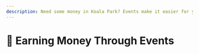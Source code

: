 ```yaml
---
description: Need some money in Koala Park? Events make it easier for your income
---
```


# 💸 Earning Money Through Events

